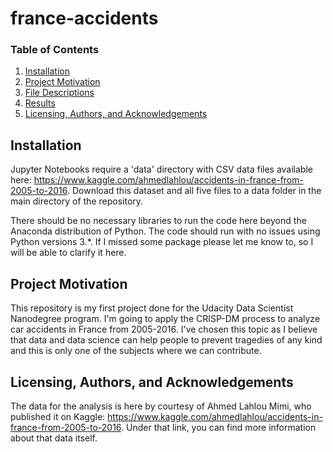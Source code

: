 # france-accidents

### Table of Contents

1. [Installation](#installation)
2. [Project Motivation](#motivation)
3. [File Descriptions](#files)
4. [Results](#results)
5. [Licensing, Authors, and Acknowledgements](#licensing)

## Installation <a name="installation"></a>

Jupyter Notebooks require a 'data' directory with CSV data files available here: https://www.kaggle.com/ahmedlahlou/accidents-in-france-from-2005-to-2016. Download this dataset and all five files to a data folder in the main directory of the repository.

There should be no necessary libraries to run the code here beyond the Anaconda distribution of Python. The code should run with no issues using Python versions 3.*. If I missed some package please let me know to, so I will be able to clarify it here.

## Project Motivation <a name="motivation"></a>

This repository is my first project done for the Udacity Data Scientist Nanodegree program. I'm going to apply the CRISP-DM process to analyze car accidents in France from 2005-2016. I've chosen this topic as I believe that data and data science can help people to prevent tragedies of any kind and this is only one of the subjects where we can contribute.

## Licensing, Authors, and Acknowledgements <a name="licensing"></a>

The data for the analysis is here by courtesy of Ahmed Lahlou Mimi, who published it on Kaggle: https://www.kaggle.com/ahmedlahlou/accidents-in-france-from-2005-to-2016. Under that link, you can find more information about that data itself.